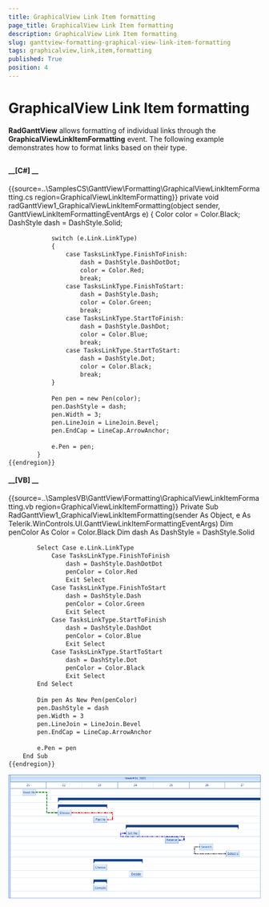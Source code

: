 ```yaml
---
title: GraphicalView Link Item formatting
page_title: GraphicalView Link Item formatting
description: GraphicalView Link Item formatting
slug: ganttview-formatting-graphical-view-link-item-formatting
tags: graphicalview,link,item,formatting
published: True
position: 4
---
```


# GraphicalView Link Item formatting



__RadGanttView__ allows formatting of individual links through the __GraphicalViewLinkItemFormatting__ event. 
      The following example demonstrates how to format links based on their type.

## 

#### __[C#] __

{{source=..\SamplesCS\GanttView\Formatting\GraphicalViewLinkItemFormatting.cs region=GraphicalViewLinkItemFormatting}}
	        private void radGanttView1_GraphicalViewLinkItemFormatting(object sender, GanttViewLinkItemFormattingEventArgs e)
	        {
	            Color color = Color.Black;
	            DashStyle dash = DashStyle.Solid;
	
	            switch (e.Link.LinkType)
	            {
	                case TasksLinkType.FinishToFinish:
	                    dash = DashStyle.DashDotDot;
	                    color = Color.Red;
	                    break;
	                case TasksLinkType.FinishToStart:
	                    dash = DashStyle.Dash;
	                    color = Color.Green;
	                    break;
	                case TasksLinkType.StartToFinish:
	                    dash = DashStyle.DashDot;
	                    color = Color.Blue;
	                    break;
	                case TasksLinkType.StartToStart:
	                    dash = DashStyle.Dot;
	                    color = Color.Black;
	                    break;
	            }
	
	            Pen pen = new Pen(color);
	            pen.DashStyle = dash;
	            pen.Width = 3;
	            pen.LineJoin = LineJoin.Bevel;
	            pen.EndCap = LineCap.ArrowAnchor;
	
	            e.Pen = pen;
	        }
	{{endregion}}



#### __[VB] __

{{source=..\SamplesVB\GanttView\Formatting\GraphicalViewLinkItemFormatting.vb region=GraphicalViewLinkItemFormatting}}
	    Private Sub RadGanttView1_GraphicalViewLinkItemFormatting(sender As Object, e As Telerik.WinControls.UI.GanttViewLinkItemFormattingEventArgs)
	        Dim penColor As Color = Color.Black
	        Dim dash As DashStyle = DashStyle.Solid
	
	        Select Case e.Link.LinkType
	            Case TasksLinkType.FinishToFinish
	                dash = DashStyle.DashDotDot
	                penColor = Color.Red
	                Exit Select
	            Case TasksLinkType.FinishToStart
	                dash = DashStyle.Dash
	                penColor = Color.Green
	                Exit Select
	            Case TasksLinkType.StartToFinish
	                dash = DashStyle.DashDot
	                penColor = Color.Blue
	                Exit Select
	            Case TasksLinkType.StartToStart
	                dash = DashStyle.Dot
	                penColor = Color.Black
	                Exit Select
	        End Select
	
	        Dim pen As New Pen(penColor)
	        pen.DashStyle = dash
	        pen.Width = 3
	        pen.LineJoin = LineJoin.Bevel
	        pen.EndCap = LineCap.ArrowAnchor
	
	        e.Pen = pen
	    End Sub
	{{endregion}}

![ganttview-formatting-graphical-view-item-formatting 001](images/ganttview-formatting-graphical-view-item-formatting001.png)
